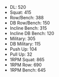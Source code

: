 * DL: 520
*  Squat: 415
*  Row/Bench: 388
*  DB Row/Bench: 150
*  Incline Bench: 315
*  Incline DB Bench: 120
*  Military: 305
*  DB Military: 115
*  Push Up: 104
*  Pull Up: 32
*  1RPM Squat: 865
*  1RPM Row: 690
*  1RPM Bench: 645

